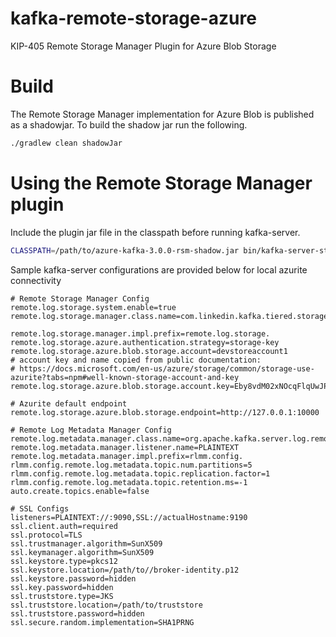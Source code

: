 # kafka-remote-storage-azure
KIP-405 Remote Storage Manager Plugin for Azure Blob Storage

# Build
The Remote Storage Manager implementation for Azure Blob is published as a shadowjar.
To build the shadow jar run the following.
```bash
./gradlew clean shadowJar
```

# Using the Remote Storage Manager plugin
Include the plugin jar file in the classpath before running kafka-server.
```bash
CLASSPATH=/path/to/azure-kafka-3.0.0-rsm-shadow.jar bin/kafka-server-start.sh kafka-server.ssl.azurite.properties
```

Sample kafka-server configurations are provided below for local azurite connectivity
```properties
# Remote Storage Manager Config
remote.log.storage.system.enable=true
remote.log.storage.manager.class.name=com.linkedin.kafka.tiered.storage.AzureBlobRemoteStorageManager

remote.log.storage.manager.impl.prefix=remote.log.storage.
remote.log.storage.azure.authentication.strategy=storage-key
remote.log.storage.azure.blob.storage.account=devstoreaccount1
# account key and name copied from public documentation:
# https://docs.microsoft.com/en-us/azure/storage/common/storage-use-azurite?tabs=npm#well-known-storage-account-and-key
remote.log.storage.azure.blob.storage.account.key=Eby8vdM02xNOcqFlqUwJPLlmEtlCDXJ1OUzFT50uSRZ6IFsuFq2UVErCz4I6tq/K1SZFPTOtr/KBHBeksoGMGw==

# Azurite default endpoint
remote.log.storage.azure.blob.storage.endpoint=http://127.0.0.1:10000

# Remote Log Metadata Manager Config
remote.log.metadata.manager.class.name=org.apache.kafka.server.log.remote.metadata.storage.TopicBasedRemoteLogMetadataManager
remote.log.metadata.manager.listener.name=PLAINTEXT
remote.log.metadata.manager.impl.prefix=rlmm.config.
rlmm.config.remote.log.metadata.topic.num.partitions=5
rlmm.config.remote.log.metadata.topic.replication.factor=1
rlmm.config.remote.log.metadata.topic.retention.ms=-1
auto.create.topics.enable=false

# SSL Configs
listeners=PLAINTEXT://:9090,SSL://actualHostname:9190
ssl.client.auth=required
ssl.protocol=TLS
ssl.trustmanager.algorithm=SunX509
ssl.keymanager.algorithm=SunX509
ssl.keystore.type=pkcs12
ssl.keystore.location=/path/to//broker-identity.p12
ssl.keystore.password=hidden
ssl.key.password=hidden
ssl.truststore.type=JKS
ssl.truststore.location=/path/to/truststore
ssl.truststore.password=hidden
ssl.secure.random.implementation=SHA1PRNG
```